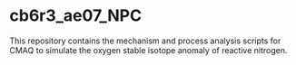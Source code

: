 # cb6r3_ae07_NPC
This repository contains the mechanism and process analysis scripts for CMAQ to simulate the oxygen stable isotope anomaly of reactive nitrogen.
